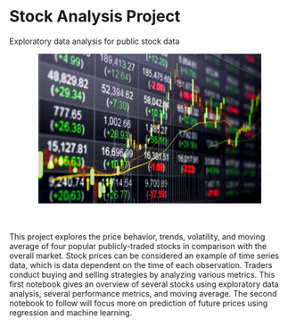 # Stock Analysis Project
Exploratory data analysis for public stock data
<p align="center">
          <img src="img.jpg" width="400"></p>
<br>
<br>
This project explores the price behavior, trends, volatility, and moving average of four popular publicly-traded stocks in comparison with the overall market. Stock prices can be considered an example of time series data, which is data dependent on the time of each observation. Traders conduct buying and selling strategies by analyzing various metrics. This first notebook gives an overview of several stocks using exploratory data analysis, several performance metrics, and moving average. The second notebook to follow will focus more on prediction of future prices using regression and machine learning.

